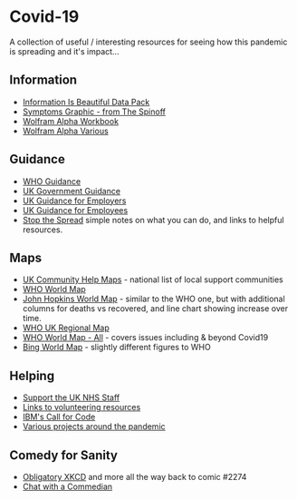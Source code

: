 # Covid-19

A collection of useful / interesting resources for seeing how this pandemic is spreading and it's impact...

## Information
- [Information Is Beautiful Data Pack](https://informationisbeautiful.net/visualizations/covid-19-coronavirus-infographic-datapack/)
- [Symptoms Graphic - from The Spinoff](https://thespinoff.co.nz/science/18-03-2020/siouxsie-wiles-how-testing-for-covid-19-works/)
- [Wolfram Alpha Workbook](https://datarepository.wolframcloud.com/resources/Epidemic-Data-for-Novel-Coronavirus-COVID-19)
- [Wolfram Alpha Various](https://www.wolframcloud.com/obj/examples/COVID19Resources)

## Guidance
- [WHO Guidance](https://www.who.int/emergencies/diseases/novel-coronavirus-2019)
- [UK Government Guidance](https://www.gov.uk/government/topical-events/coronavirus-covid-19-uk-government-response)
- [UK Guidance for Employers](https://www.gov.uk/government/publications/guidance-to-employers-and-businesses-about-covid-19/covid-19-support-for-businesses)
- [UK Guidance for Employees](https://www.gov.uk/government/publications/guidance-to-employers-and-businesses-about-covid-19/covid-19-guidance-for-employees)
- [Stop the Spread](https://stopthespread.info/) simple notes on what you can do, and links to helpful resources.

## Maps
- [UK Community Help Maps](https://www.policecoders.org/home/covid-19/communities) - national list of local support communities
- [WHO World Map](https://experience.arcgis.com/experience/685d0ace521648f8a5beeeee1b9125cd)
- [John Hopkins World Map](https://gisanddata.maps.arcgis.com/apps/opsdashboard/index.html#/bda7594740fd40299423467b48e9ecf6) - similar to the WHO one, but with additional columns for deaths vs recovered, and line chart showing increase over time.
- [WHO UK Regional Map](https://www.arcgis.com/apps/opsdashboard/index.html#/f94c3c90da5b4e9f9a0b19484dd4bb14)
- [WHO World Map - All](https://extranet.who.int/publicemergency) - covers issues including & beyond Covid19
- [Bing World Map](https://bing.com/covid) - slightly different figures to WHO

## Helping
- [Support the UK NHS Staff](https://www.helpthemhelpus.co.uk/)
- [Links to volunteering resources](https://coronavirustechhandbook.com/volunteering) 
- [IBM's Call for Code](https://developer.ibm.com/callforcode/)
- [Various projects around the pandemic](https://helpwithcovid.com/) 

## Comedy for Sanity
- [Obligatory XKCD](https://xkcd.com/2282/) and more all the way back to comic #2274
- [Chat with a Commedian](https://www.comedianscomedian.com/lunch)

